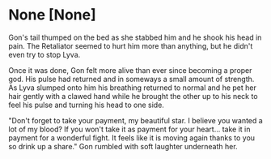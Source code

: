 # None [None]
Gon's tail thumped on the bed as she stabbed him and he shook his head in pain. The Retaliator seemed to hurt him more than anything, but he didn't even try to stop Lyva.

Once it was done, Gon felt more alive than ever since becoming a proper god. His pulse had returned and in someways a small amount of strength. As Lyva slumped onto him his breathing returned to normal and he pet her hair gently with a clawed hand while he brought the other up to his neck to feel his pulse and turning his head to one side.

"Don't forget to take your payment, my beautiful star. I believe you wanted a lot  of my blood? If you won't take it as payment for your heart... take it in payment for a wonderful fight. It feels like it is moving again thanks to you so drink up a share." Gon rumbled with soft laughter underneath her.

